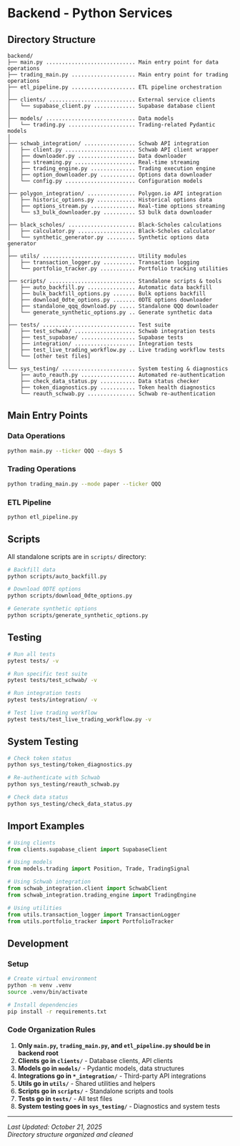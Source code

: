 # Backend - Python Services

## Directory Structure

```
backend/
├── main.py ............................ Main entry point for data operations
├── trading_main.py .................... Main entry point for trading operations
├── etl_pipeline.py .................... ETL pipeline orchestration
│
├── clients/ ........................... External service clients
│   └── supabase_client.py ............. Supabase database client
│
├── models/ ............................ Data models
│   └── trading.py ..................... Trading-related Pydantic models
│
├── schwab_integration/ ................ Schwab API integration
│   ├── client.py ...................... Schwab API client wrapper
│   ├── downloader.py .................. Data downloader
│   ├── streaming.py ................... Real-time streaming
│   ├── trading_engine.py .............. Trading execution engine
│   ├── option_downloader.py ........... Options data downloader
│   └── config.py ...................... Configuration models
│
├── polygon_integration/ ............... Polygon.io API integration
│   ├── historic_options.py ............ Historical options data
│   ├── options_stream.py .............. Real-time options streaming
│   └── s3_bulk_downloader.py .......... S3 bulk data downloader
│
├── black_scholes/ ..................... Black-Scholes calculations
│   ├── calculator.py .................. Black-Scholes calculator
│   └── synthetic_generator.py ......... Synthetic options data generator
│
├── utils/ ............................. Utility modules
│   ├── transaction_logger.py .......... Transaction logging
│   └── portfolio_tracker.py ........... Portfolio tracking utilities
│
├── scripts/ ........................... Standalone scripts & tools
│   ├── auto_backfill.py ............... Automatic data backfill
│   ├── bulk_backfill_options.py ....... Bulk options backfill
│   ├── download_0dte_options.py ....... 0DTE options downloader
│   ├── standalone_qqq_download.py ..... Standalone QQQ downloader
│   └── generate_synthetic_options.py .. Generate synthetic data
│
├── tests/ ............................. Test suite
│   ├── test_schwab/ ................... Schwab integration tests
│   ├── test_supabase/ ................. Supabase tests
│   ├── integration/ ................... Integration tests
│   ├── test_live_trading_workflow.py .. Live trading workflow tests
│   └── [other test files]
│
└── sys_testing/ ....................... System testing & diagnostics
    ├── auto_reauth.py ................. Automated re-authentication
    ├── check_data_status.py ........... Data status checker
    ├── token_diagnostics.py ........... Token health diagnostics
    └── reauth_schwab.py ............... Schwab re-authentication
```

## Main Entry Points

### Data Operations
```bash
python main.py --ticker QQQ --days 5
```

### Trading Operations
```bash
python trading_main.py --mode paper --ticker QQQ
```

### ETL Pipeline
```bash
python etl_pipeline.py
```

## Scripts

All standalone scripts are in `scripts/` directory:

```bash
# Backfill data
python scripts/auto_backfill.py

# Download 0DTE options
python scripts/download_0dte_options.py

# Generate synthetic options
python scripts/generate_synthetic_options.py
```

## Testing

```bash
# Run all tests
pytest tests/ -v

# Run specific test suite
pytest tests/test_schwab/ -v

# Run integration tests
pytest tests/integration/ -v

# Test live trading workflow
pytest tests/test_live_trading_workflow.py -v
```

## System Testing

```bash
# Check token status
python sys_testing/token_diagnostics.py

# Re-authenticate with Schwab
python sys_testing/reauth_schwab.py

# Check data status
python sys_testing/check_data_status.py
```

## Import Examples

```python
# Using clients
from clients.supabase_client import SupabaseClient

# Using models
from models.trading import Position, Trade, TradingSignal

# Using Schwab integration
from schwab_integration.client import SchwabClient
from schwab_integration.trading_engine import TradingEngine

# Using utilities
from utils.transaction_logger import TransactionLogger
from utils.portfolio_tracker import PortfolioTracker
```

## Development

### Setup
```bash
# Create virtual environment
python -m venv .venv
source .venv/bin/activate

# Install dependencies
pip install -r requirements.txt
```

### Code Organization Rules

1. **Only `main.py`, `trading_main.py`, and `etl_pipeline.py` should be in backend root**
2. **Clients go in `clients/`** - Database clients, API clients
3. **Models go in `models/`** - Pydantic models, data structures
4. **Integrations go in `*_integration/`** - Third-party API integrations
5. **Utils go in `utils/`** - Shared utilities and helpers
6. **Scripts go in `scripts/`** - Standalone scripts and tools
7. **Tests go in `tests/`** - All test files
8. **System testing goes in `sys_testing/`** - Diagnostics and system tests

---

*Last Updated: October 21, 2025*  
*Directory structure organized and cleaned*
